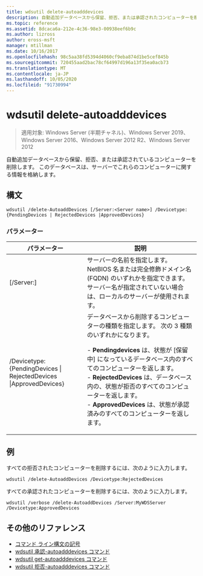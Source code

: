 ```yaml
---
title: wdsutil delete-autoadddevices
description: 自動追加データベースから保留、拒否、または承認されたコンピューターを削除する、wdsutil delete-autoadddevices のリファレンス記事です。
ms.topic: reference
ms.assetid: 8dcaca6a-212e-4c36-98e3-00938eef6b9c
ms.author: lizross
author: eross-msft
manager: mtillman
ms.date: 10/16/2017
ms.openlocfilehash: 98c5aa38fd5394d4060cf9eba874d1be5cef845b
ms.sourcegitcommit: 720455aad2bac78cf64997d196a13f35ea0acb73
ms.translationtype: MT
ms.contentlocale: ja-JP
ms.lasthandoff: 10/05/2020
ms.locfileid: "91730994"
---
```

# <a name="wdsutil-delete-autoadddevices"></a>wdsutil delete-autoadddevices

> 適用対象: Windows Server (半期チャネル)、Windows Server 2019、Windows Server 2016、Windows Server 2012 R2、Windows Server 2012

自動追加データベースから保留、拒否、または承認されているコンピューターを削除します。 このデータベースは、サーバーでこれらのコンピューターに関する情報を格納します。

## <a name="syntax"></a>構文
```
wdsutil /delete-AutoaddDevices [/Server:<Server name>] /Devicetype:{PendingDevices | RejectedDevices |ApprovedDevices}
```
### <a name="parameters"></a>パラメーター
|パラメーター|説明|
|-------|--------|
|[/Server:<Server name>]|サーバーの名前を指定します。 NetBIOS 名または完全修飾ドメイン名 (FQDN) のいずれかを指定できます。 サーバー名が指定されていない場合は、ローカルのサーバーが使用されます。|
|/Devicetype: {PendingDevices &#124; RejectedDevices &#124;ApprovedDevices}|データベースから削除するコンピューターの種類を指定します。 次の 3 種類のいずれかになります。<p>-   **Pendingdevices** は、状態が [保留中] になっているデータベース内のすべてのコンピューターを返します。<br />-   **RejectedDevices** は、データベース内の、状態が拒否のすべてのコンピューターを返します。<br />-   **ApprovedDevices** は、状態が承認済みのすべてのコンピューターを返します。|
## <a name="examples"></a>例
すべての拒否されたコンピューターを削除するには、次のように入力します。
```
wdsutil /delete-AutoaddDevices /Devicetype:RejectedDevices
```
すべての承認されたコンピューターを削除するには、次のように入力します。
```
wdsutil /verbose /delete-AutoaddDevices /Server:MyWDSServer /Devicetype:ApprovedDevices
```
## <a name="additional-references"></a>その他のリファレンス
- [コマンド ライン構文の記号](command-line-syntax-key.md)
- [wdsutil 承認-autoadddevices コマンド](wdsutil-approve-autoadddevices.md)
- [wdsutil get-autoadddevices コマンド](wdsutil-get-autoadddevices.md)
- [wdsutil 拒否-autoadddevices コマンド](wdsutil-reject-autoadddevices.md)
